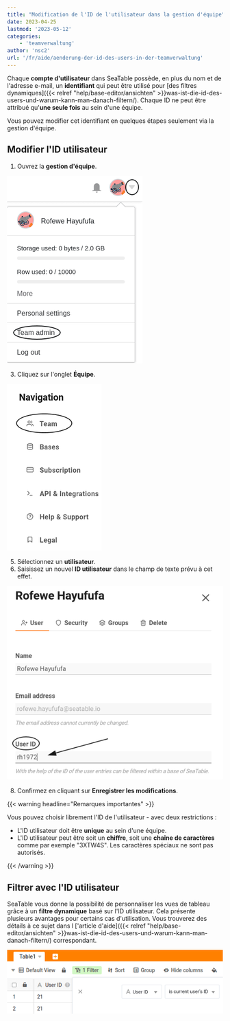 ```yaml
---
title: "Modification de l'ID de l'utilisateur dans la gestion d'équipe"
date: 2023-04-25
lastmod: '2023-05-12'
categories:
    - 'teamverwaltung'
author: 'nsc2'
url: '/fr/aide/aenderung-der-id-des-users-in-der-teamverwaltung'
---
```


Chaque **compte d'utilisateur** dans SeaTable possède, en plus du nom et de l'adresse e-mail, un **identifiant** qui peut être utilisé pour [des filtres dynamiques]({{< relref "help/base-editor/ansichten" >}}was-ist-die-id-des-users-und-warum-kann-man-danach-filtern/). Chaque ID ne peut être attribué qu'**une seule fois** au sein d'une équipe.

Vous pouvez modifier cet identifiant en quelques étapes seulement via la gestion d'équipe.

## Modifier l'ID utilisateur

1. Ouvrez la **gestion d'équipe**.

![Ouvrir la gestion d'équipe](images/open-the-team-verwaltung.png)

3. Cliquez sur l'onglet **Équipe**.

![Ouvrez l'onglet Équipe dans l'administration de l'équipe](images/open-reiter-team.png)

5. Sélectionnez un **utilisateur**.
6. Saisissez un nouvel **ID utilisateur** dans le champ de texte prévu à cet effet.

![Saisir le nouvel ID utilisateur dans le champ de texte](images/type-user-id.png)

8. Confirmez en cliquant sur **Enregistrer les modifications**.

{{< warning headline="Remarques importantes" >}}

Vous pouvez choisir librement l'ID de l'utilisateur - avec deux restrictions :

- L'ID utilisateur doit être **unique** au sein d'une équipe.
- L'ID utilisateur peut être soit un **chiffre**, soit une **chaîne de caractères** comme par exemple "3XTW4S". Les caractères spéciaux ne sont pas autorisés.

{{< /warning >}}

## Filtrer avec l'ID utilisateur

SeaTable vous donne la possibilité de personnaliser les vues de tableau grâce à un **filtre dynamique** basé sur l'ID utilisateur. Cela présente plusieurs avantages pour certains cas d'utilisation. Vous trouverez des détails à ce sujet dans l ['article d'aide]({{< relref "help/base-editor/ansichten" >}}was-ist-die-id-des-users-und-warum-kann-man-danach-filtern/) correspondant.

![Filtrage à l'aide de l'ID utilisateur](images/filter-with-user-id.png)
